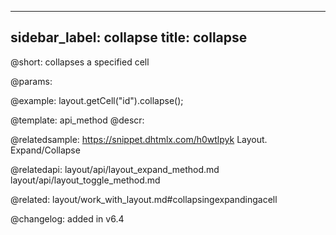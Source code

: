 
---
sidebar_label: collapse
title: collapse
---          

@short: collapses a specified cell


@params:




@example:
layout.getCell("id").collapse();


@template: api_method
@descr:

@relatedsample: https://snippet.dhtmlx.com/h0wtlpyk	Layout. Expand/Collapse

@relatedapi:
layout/api/layout_expand_method.md
layout/api/layout_toggle_method.md

@related: layout/work_with_layout.md#collapsingexpandingacell

@changelog: added in v6.4


